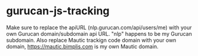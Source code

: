 # gurucan-js-tracking

Make sure to replace the apiURL (nlp.gurucan.com/api/users/me) with your own Gurucan domain/subdomain api URL. "nlp" happens to be my Gurucan subdomain.
Also replace Mautic trackign code domain with your own domain, https://mautic.bimplis.com is my own Mautic domain.
